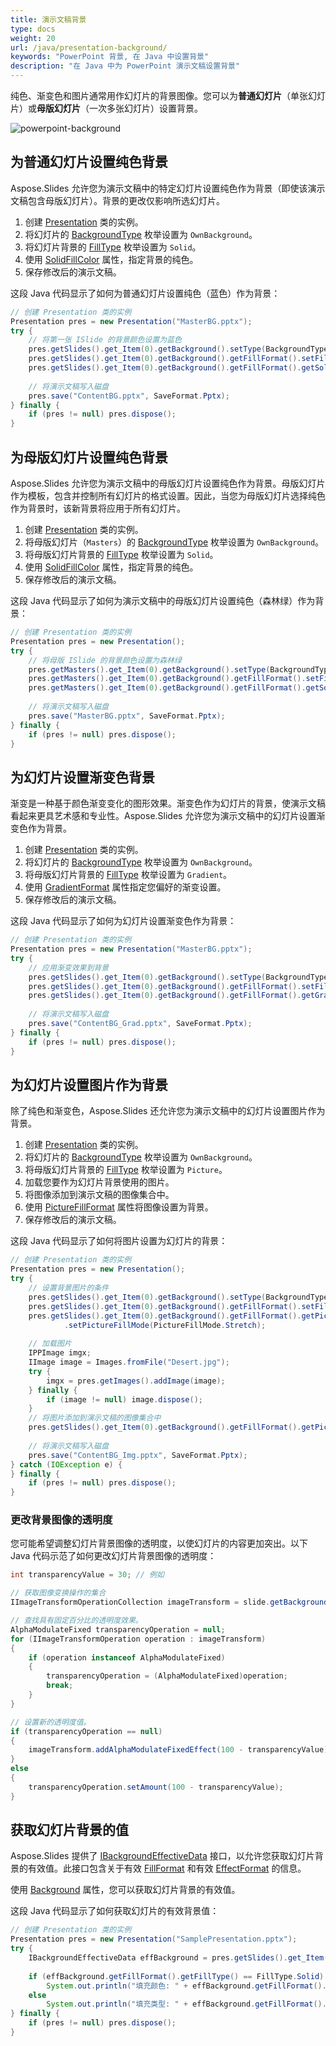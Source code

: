 ```yaml
---
title: 演示文稿背景
type: docs
weight: 20
url: /java/presentation-background/
keywords: "PowerPoint 背景, 在 Java 中设置背景"
description: "在 Java 中为 PowerPoint 演示文稿设置背景"
---
```


纯色、渐变色和图片通常用作幻灯片的背景图像。您可以为**普通幻灯片**（单张幻灯片）或**母版幻灯片**（一次多张幻灯片）设置背景。

<img src="powerpoint-background.png" alt="powerpoint-background"  />

## **为普通幻灯片设置纯色背景**

Aspose.Slides 允许您为演示文稿中的特定幻灯片设置纯色作为背景（即使该演示文稿包含母版幻灯片）。背景的更改仅影响所选幻灯片。

1. 创建 [Presentation](https://reference.aspose.com/slides/java/com.aspose.slides/Presentation) 类的实例。
2. 将幻灯片的 [BackgroundType](https://reference.aspose.com/slides/java/com.aspose.slides/backgroundtype/) 枚举设置为 `OwnBackground`。
3. 将幻灯片背景的 [FillType](https://reference.aspose.com/slides/java/com.aspose.slides/filltype/) 枚举设置为 `Solid`。
4. 使用 [SolidFillColor](https://reference.aspose.com/slides/java/com.aspose.slides/fillformat/#getSolidFillColor--) 属性，指定背景的纯色。
5. 保存修改后的演示文稿。

这段 Java 代码显示了如何为普通幻灯片设置纯色（蓝色）作为背景：

```java
// 创建 Presentation 类的实例
Presentation pres = new Presentation("MasterBG.pptx");
try {
    // 将第一张 ISlide 的背景颜色设置为蓝色
    pres.getSlides().get_Item(0).getBackground().setType(BackgroundType.OwnBackground);
    pres.getSlides().get_Item(0).getBackground().getFillFormat().setFillType(FillType.Solid);
    pres.getSlides().get_Item(0).getBackground().getFillFormat().getSolidFillColor().setColor(Color.BLUE);
    
    // 将演示文稿写入磁盘
    pres.save("ContentBG.pptx", SaveFormat.Pptx);
} finally {
    if (pres != null) pres.dispose();
}
```

## **为母版幻灯片设置纯色背景**

Aspose.Slides 允许您为演示文稿中的母版幻灯片设置纯色作为背景。母版幻灯片作为模板，包含并控制所有幻灯片的格式设置。因此，当您为母版幻灯片选择纯色作为背景时，该新背景将应用于所有幻灯片。

1. 创建 [Presentation](https://reference.aspose.com/slides/java/com.aspose.slides/Presentation) 类的实例。
2. 将母版幻灯片（`Masters`）的 [BackgroundType](https://reference.aspose.com/slides/java/com.aspose.slides/backgroundtype/) 枚举设置为 `OwnBackground`。
3. 将母版幻灯片背景的 [FillType](https://reference.aspose.com/slides/java/com.aspose.slides/filltype/) 枚举设置为 `Solid`。
4. 使用 [SolidFillColor](https://reference.aspose.com/slides/java/com.aspose.slides/fillformat/#getSolidFillColor--) 属性，指定背景的纯色。
5. 保存修改后的演示文稿。

这段 Java 代码显示了如何为演示文稿中的母版幻灯片设置纯色（森林绿）作为背景：

```java
// 创建 Presentation 类的实例
Presentation pres = new Presentation();
try {
    // 将母版 ISlide 的背景颜色设置为森林绿
    pres.getMasters().get_Item(0).getBackground().setType(BackgroundType.OwnBackground);
    pres.getMasters().get_Item(0).getBackground().getFillFormat().setFillType(FillType.Solid);
    pres.getMasters().get_Item(0).getBackground().getFillFormat().getSolidFillColor().setColor(Color.GREEN);
    
    // 将演示文稿写入磁盘
    pres.save("MasterBG.pptx", SaveFormat.Pptx);
} finally {
    if (pres != null) pres.dispose();
}
```

## **为幻灯片设置渐变色背景**

渐变是一种基于颜色渐变变化的图形效果。渐变色作为幻灯片的背景，使演示文稿看起来更具艺术感和专业性。Aspose.Slides 允许您为演示文稿中的幻灯片设置渐变色作为背景。

1. 创建 [Presentation](https://reference.aspose.com/slides/java/com.aspose.slides/Presentation) 类的实例。
2. 将幻灯片的 [BackgroundType](https://reference.aspose.com/slides/java/com.aspose.slides/backgroundtype/) 枚举设置为 `OwnBackground`。
3. 将母版幻灯片背景的 [FillType](https://reference.aspose.com/slides/java/com.aspose.slides/filltype/) 枚举设置为 `Gradient`。
4. 使用 [GradientFormat](https://reference.aspose.com/slides/java/com.aspose.slides/fillformat/#getGradientFormat--) 属性指定您偏好的渐变设置。
5. 保存修改后的演示文稿。

这段 Java 代码显示了如何为幻灯片设置渐变色作为背景：

```java
// 创建 Presentation 类的实例
Presentation pres = new Presentation("MasterBG.pptx");
try {
    // 应用渐变效果到背景
    pres.getSlides().get_Item(0).getBackground().setType(BackgroundType.OwnBackground);
    pres.getSlides().get_Item(0).getBackground().getFillFormat().setFillType(FillType.Gradient);
    pres.getSlides().get_Item(0).getBackground().getFillFormat().getGradientFormat().setTileFlip(TileFlip.FlipBoth);
    
    // 将演示文稿写入磁盘
    pres.save("ContentBG_Grad.pptx", SaveFormat.Pptx);
} finally {
    if (pres != null) pres.dispose();
}
```

## **为幻灯片设置图片作为背景**

除了纯色和渐变色，Aspose.Slides 还允许您为演示文稿中的幻灯片设置图片作为背景。

1. 创建 [Presentation](https://reference.aspose.com/slides/java/com.aspose.slides/Presentation) 类的实例。
2. 将幻灯片的 [BackgroundType](https://reference.aspose.com/slides/java/com.aspose.slides/backgroundtype/) 枚举设置为 `OwnBackground`。
3. 将母版幻灯片背景的 [FillType](https://reference.aspose.com/slides/java/com.aspose.slides/filltype/) 枚举设置为 `Picture`。
4. 加载您要作为幻灯片背景使用的图片。
5. 将图像添加到演示文稿的图像集合中。
6. 使用 [PictureFillFormat](https://reference.aspose.com/slides/java/com.aspose.slides/fillformat/#getPictureFillFormat--) 属性将图像设置为背景。
7. 保存修改后的演示文稿。

这段 Java 代码显示了如何将图片设置为幻灯片的背景：

```java
// 创建 Presentation 类的实例
Presentation pres = new Presentation();
try {
    // 设置背景图片的条件
    pres.getSlides().get_Item(0).getBackground().setType(BackgroundType.OwnBackground);
    pres.getSlides().get_Item(0).getBackground().getFillFormat().setFillType(FillType.Picture);
    pres.getSlides().get_Item(0).getBackground().getFillFormat().getPictureFillFormat()
            .setPictureFillMode(PictureFillMode.Stretch);
    
    // 加载图片
    IPPImage imgx;
    IImage image = Images.fromFile("Desert.jpg");
    try {
        imgx = pres.getImages().addImage(image);
    } finally {
        if (image != null) image.dispose();
    }
    // 将图片添加到演示文稿的图像集合中
    pres.getSlides().get_Item(0).getBackground().getFillFormat().getPictureFillFormat().getPicture().setImage(imgx);
    
    // 将演示文稿写入磁盘
    pres.save("ContentBG_Img.pptx", SaveFormat.Pptx);
} catch (IOException e) {
} finally {
    if (pres != null) pres.dispose();
}
```

### **更改背景图像的透明度**

您可能希望调整幻灯片背景图像的透明度，以使幻灯片的内容更加突出。以下 Java 代码示范了如何更改幻灯片背景图像的透明度：

```java
int transparencyValue = 30; // 例如

// 获取图像变换操作的集合
IImageTransformOperationCollection imageTransform = slide.getBackground().getFillFormat().getPictureFillFormat().getPicture().getImageTransform();

// 查找具有固定百分比的透明度效果。
AlphaModulateFixed transparencyOperation = null;
for (IImageTransformOperation operation : imageTransform)
{
    if (operation instanceof AlphaModulateFixed)
    {
        transparencyOperation = (AlphaModulateFixed)operation;
        break;
    }
}

// 设置新的透明度值。
if (transparencyOperation == null)
{
    imageTransform.addAlphaModulateFixedEffect(100 - transparencyValue);
}
else
{
    transparencyOperation.setAmount(100 - transparencyValue);
}
```

## **获取幻灯片背景的值**

Aspose.Slides 提供了 [IBackgroundEffectiveData](https://reference.aspose.com/slides/java/com.aspose.slides/ibackgroundeffectivedata/) 接口，以允许您获取幻灯片背景的有效值。此接口包含关于有效 [FillFormat](https://reference.aspose.com/slides/java/com.aspose.slides/ibackgroundeffectivedata/#getFillFormat--) 和有效 [EffectFormat](https://reference.aspose.com/slides/java/com.aspose.slides/ibackgroundeffectivedata/#getEffectFormat--) 的信息。

使用 [Background](https://reference.aspose.com/slides/java/com.aspose.slides/baseslide/#getBackground--) 属性，您可以获取幻灯片背景的有效值。

这段 Java 代码显示了如何获取幻灯片的有效背景值：

```java
// 创建 Presentation 类的实例
Presentation pres = new Presentation("SamplePresentation.pptx");
try {
    IBackgroundEffectiveData effBackground = pres.getSlides().get_Item(0).getBackground().getEffective();
    
    if (effBackground.getFillFormat().getFillType() == FillType.Solid)
        System.out.println("填充颜色: " + effBackground.getFillFormat().getSolidFillColor());
    else
        System.out.println("填充类型: " + effBackground.getFillFormat().getFillType());
} finally {
    if (pres != null) pres.dispose();
}
```